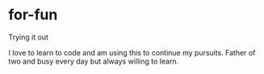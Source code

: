 # for-fun
Trying it out

I love to learn to code and am using this to continue my pursuits.
Father of two and busy every day but always willing to learn.
